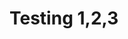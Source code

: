 <link rel="shortcut icon" type="image/x-icon" href="favicon.svg">

<meta property="og:type" content="profile">
<meta property="og:title" content="My web">
<meta property="og:url" content="cv.marco.ar">
<meta property="og:image" content="https://cdn.vectorstock.com/i/1000v/31/62/system-administrator-flat-set-vector-28163162.jpg">
<meta property="og:description" content="Let's connect">
<meta property="profile:first_name" content="Marco">
<meta property="profile:last_name" content="Bertolaccini">

# Testing 1,2,3

